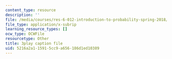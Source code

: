 ```yaml
---
content_type: resource
description: ''
file: /media/courses/res-6-012-introduction-to-probability-spring-2018/5216a2a115915cc9a656186d1ed10389_ZgCBmERwZlI.vtt
file_type: application/x-subrip
learning_resource_types: []
ocw_type: OCWFile
resourcetype: Other
title: 3play caption file
uid: 5216a2a1-1591-5cc9-a656-186d1ed10389
---
```

